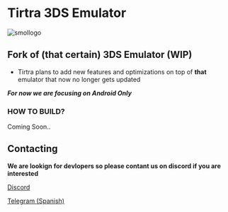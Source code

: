 # Tirtra 3DS Emulator 
![smollogo](https://github.com/kleidiss/Citra-Enhanced/assets/124008722/c171265e-8d7f-4cb8-8f4e-3ae73bf231b9)

## Fork of (that certain) 3DS Emulator **(WIP)**

- Tirtra plans to add new features and optimizations on top of **that** emulator that now no longer gets updated 

***For now we are focusing on Android Only***

### HOW TO BUILD?
Coming Soon..

## Contacting

**We are lookign for devlopers so please contant us on discord if you are interested**

[Discord](https://google.com)

[Telegram (Spanish)](https://t.me/joinchat/lTkg6yC6pQAxNzM0)
